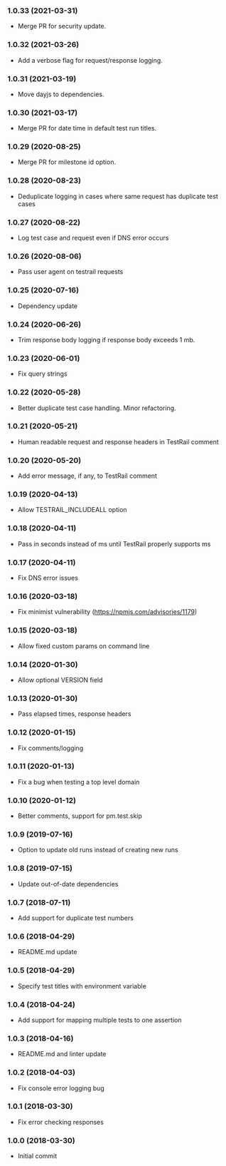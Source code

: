 ### 1.0.33 (2021-03-31)
* Merge PR for security update.
### 1.0.32 (2021-03-26)
* Add a verbose flag for request/response logging.
### 1.0.31 (2021-03-19)
* Move dayjs to dependencies.
### 1.0.30 (2021-03-17)
* Merge PR for date time in default test run titles.

### 1.0.29 (2020-08-25)
* Merge PR for milestone id option.

### 1.0.28 (2020-08-23)
* Deduplicate logging in cases where same request has duplicate test cases

### 1.0.27 (2020-08-22)
* Log test case and request even if DNS error occurs

### 1.0.26 (2020-08-06)
* Pass user agent on testrail requests

### 1.0.25 (2020-07-16)
* Dependency update

### 1.0.24 (2020-06-26)
* Trim response body logging if response body exceeds 1 mb.

### 1.0.23 (2020-06-01)
* Fix query strings

### 1.0.22 (2020-05-28)
* Better duplicate test case handling.  Minor refactoring.

### 1.0.21 (2020-05-21)
* Human readable request and response headers in TestRail comment

### 1.0.20 (2020-05-20)
* Add error message, if any, to TestRail comment

### 1.0.19 (2020-04-13)
* Allow TESTRAIL_INCLUDEALL option

### 1.0.18 (2020-04-11)
* Pass in seconds instead of ms until TestRail properly supports ms

### 1.0.17 (2020-04-11)
* Fix DNS error issues

### 1.0.16 (2020-03-18)
* Fix minimist vulnerability (https://npmjs.com/advisories/1179)

### 1.0.15 (2020-03-18)
* Allow fixed custom params on command line

### 1.0.14 (2020-01-30)
* Allow optional VERSION field

### 1.0.13 (2020-01-30)
* Pass elapsed times, response headers

### 1.0.12 (2020-01-15)
* Fix comments/logging

### 1.0.11 (2020-01-13)
* Fix a bug when testing a top level domain

### 1.0.10 (2020-01-12)
* Better comments, support for pm.test.skip

### 1.0.9 (2019-07-16)
* Option to update old runs instead of creating new runs

### 1.0.8 (2019-07-15)
* Update out-of-date dependencies

### 1.0.7 (2018-07-11)
* Add support for duplicate test numbers

### 1.0.6 (2018-04-29)
* README.md update

### 1.0.5 (2018-04-29)
* Specify test titles with environment variable

### 1.0.4 (2018-04-24)
* Add support for mapping multiple tests to one assertion

### 1.0.3 (2018-04-16)
* README.md and linter update

### 1.0.2 (2018-04-03)
* Fix console error logging bug

### 1.0.1 (2018-03-30)
* Fix error checking responses

### 1.0.0 (2018-03-30)
* Initial commit
